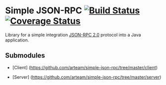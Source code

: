 Simple JSON-RPC [![Build Status](https://travis-ci.org/arteam/simple-json-rpc.png?branch=master)](https://travis-ci.org/arteam/simple-json-rpc) [![Coverage Status](https://coveralls.io/repos/arteam/simple-json-rpc/badge.png?branch=master)](https://coveralls.io/r/arteam/simple-json-rpc?branch=master)
===================

Library for a simple integration [JSON-RPC 2.0](http://www.jsonrpc.org/specification) protocol into a Java application.

Submodules
-----------

* [Client] (https://github.com/arteam/simple-json-rpc/tree/master/client)

* [Server] (https://github.com/arteam/simple-json-rpc/tree/master/server)